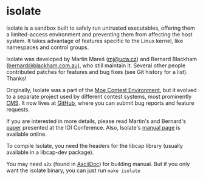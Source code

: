 isolate
=======

Isolate is a sandbox built to safely run untrusted executables,
offering them a limited-access environment and preventing them from
affecting the host system. It takes advantage of features specific to
the Linux kernel, like namespaces and control groups.

Isolate was developed by Martin Mareš (<mj@ucw.cz>) and Bernard Blackham
(<bernard@blackham.com.au>), who still maintain it. Several other people
contributed patches for features and bug fixes (see Git history for a list).
Thanks!

Originally, Isolate was a part of the [Moe Contest Environment](http://www.ucw.cz/moe/),
but it evolved to a separate project used by different
contest systems, most prominently [CMS](https://github.com/cms-dev/cms).
It now lives at [GitHub](https://github.com/ioi/isolate),
where you can submit bug reports and feature requests.

If you are interested in more details, please read Martin's
and Bernard's [paper](http://mj.ucw.cz/papers/isolate.pdf) presented
at the IOI Conference. Also, Isolate's [manual page](http://www.ucw.cz/moe/isolate.1.html)
is available online.

To compile Isolate, you need the headers for the libcap library
(usually available in a libcap-dev package).

You may need `a2x` (found in [AsciiDoc](http://www.methods.co.nz/asciidoc/a2x.1.html)) for building manual.
But if you only want the isolate binary, you can just run `make isolate`